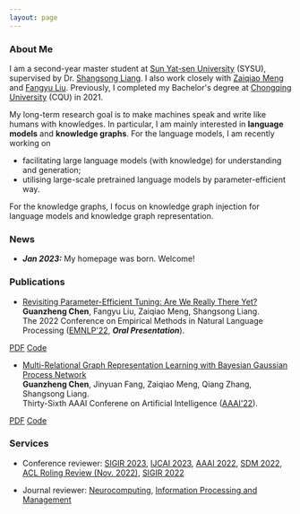 ```yaml
---
layout: page
---
```



### About Me

I am a second-year master student at [Sun Yat-sen University](https://www.sysu.edu.cn/) (SYSU), supervised by Dr. [Shangsong Liang](https://cse.sysu.edu.cn/content/4569). I also work closely with [Zaiqiao Meng](https://mengzaiqiao.github.io/) and [Fangyu Liu](https://fangyuliu.me/about.html).
Previously, I completed my Bachelor's degree at [Chongqing University](https://www.cqu.edu.cn/) (CQU) in 2021.

My long-term research goal is to make machines speak and write like humans with knowledges.
In particular, I am mainly interested in **language models** and **knowledge graphs**.
For the language models, I am recently working on
- facilitating large language models (with knowledge) for understanding and generation;
- utilising large-scale pretrained language models by parameter-efficient way.<br>

For the knowledge graphs, I focus on knowledge graph injection for language models and knowledge graph representation.



### News


- ***Jan 2023:*** My homepage was born. Welcome!



### Publications


- [Revisiting Parameter-Efficient Tuning: Are We Really There Yet?](https://arxiv.org/abs/2202.07962)<br>
**Guanzheng Chen**, Fangyu Liu, Zaiqiao Meng, Shangsong Liang.<br>
The 2022 Conference on Empirical Methods in Natural Language Processing ([EMNLP'22](https://2022.emnlp.org/), ***Oral Presentation***).
<div class="btn-links">
<a class="btn btn-outline-primary btn-page-header btn-sm" href="https://arxiv.org/pdf/2202.07962.pdf" target="_blank" rel="noopener">PDF</a>
<a class="btn btn-outline-primary btn-page-header btn-sm" href="https://github.com/guanzhchen/petuning" target="_blank" rel="noopener">Code</a>
</div>


- [Multi-Relational Graph Representation Learning with Bayesian Gaussian Process Network](https://ojs.aaai.org/index.php/AAAI/article/view/20492)<br>
**Guanzheng Chen**, Jinyuan Fang, Zaiqiao Meng, Qiang Zhang, Shangsong Liang.<br>
Thirty-Sixth AAAI Conferene on Artificial Intelligence ([AAAI'22](https://aaai.org/Conferences/AAAI-22/)).<br>
<div class="btn-links">
<a class="btn btn-outline-primary btn-page-header btn-sm" href="{{site.url}}/data/papers/8491.ChenG_with_appendix.pdf" target="_blank" rel="noopener">PDF</a>
<a class="btn btn-outline-primary btn-page-header btn-sm" href="https://github.com/sysu-gzchen/GGPN" target="_blank" rel="noopener">Code</a>
</div>


### Services

- Conference reviewer: [SIGIR 2023](https://sigir.org/sigir2023/), [IJCAI 2023](https://ijcai-23.org/), [AAAI 2022](https://aaai.org/Conferences/AAAI-22/), [SDM 2022](https://www.siam.org/conferences/cm/conference/sdm22), [ACL Roling Review (Nov. 2022)](https://aclrollingreview.org/), [SIGIR 2022](https://sigir.org/sigir2022/)

- Journal reviewer: [Neurocomputing](https://www.sciencedirect.com/journal/neurocomputing), [Information Processing and Management](https://www.sciencedirect.com/journal/information-processing-and-management)